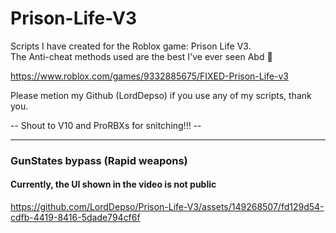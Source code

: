 # Prison-Life-V3
Scripts I have created for the Roblox game: Prison Life V3. \
The Anti-cheat methods used are the best I've ever seen Abd 🫡

https://www.roblox.com/games/9332885675/FIXED-Prison-Life-v3

Please metion my Github (LordDepso) if you use any of my scripts, thank you.

-- Shout to V10 and ProRBXs for snitching!!! --

----

### GunStates bypass (Rapid weapons)
#### Currently, the UI shown in the video is not public
https://github.com/LordDepso/Prison-Life-V3/assets/149268507/fd129d54-cdfb-4419-8416-5dade794cf6f

